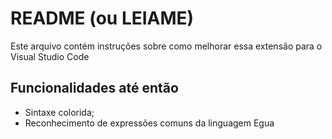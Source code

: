 # README (ou LEIAME)

Este arquivo contém instruções sobre como melhorar essa extensão para o Visual Studio Code

## Funcionalidades até então

- Sintaxe colorida;
- Reconhecimento de expressões comuns da linguagem Egua